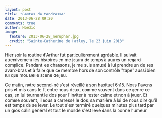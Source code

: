 ```yaml
---
layout: post
title: "Gestes de tendresse"
date: 2013-06-28 09:20
comments: true
author: Hoedic
image:
  feature: 2013-06-28_nenuphar.jpg
  credit: "Sainte-Catherine de Hatley, le 23 juin 2013"
---
```



Hier soir la routine d'Arthur fut particulièrement agréable. Il suivait attentivement les histoires en me jetant de temps à autres un regard complice. Pendant les chansons, je me suis amusé à lui prendre un de ses avant-bras et à faire que ce membre hors de son contrôle "tape" aussi bien lui que moi. Belle scène de jeu.

Ce matin, notre second-né s'est réveillé à son habituel 6h15. Nous l'avons pris et mis dans le lit entre nous deux, comme souvent dans ce genre de cas, en lui tournant le dos pour l'inviter à rester calme et non à jouer. Et comme souvent, il nous a carressé le dos, sa manière à lui de nous dire qu'il est temps de se lever. Le tout s'est terminé quelques minutes plus tard par un gros câlin général et tout le monde s'est levé dans la bonne humeur.
